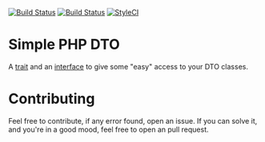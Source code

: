 [![Build Status](https://travis-ci.org/williamokano/php-dto.svg?branch=master)](https://travis-ci.org/williamokano/php-dto)
[![Build Status](https://travis-ci.org/williamokano/php-dto.svg?branch=master)](https://travis-ci.org/williamokano/php-dto)
[![StyleCI](https://styleci.io/repos/80348640/shield?branch=master)](https://styleci.io/repos/80348640)

# Simple PHP DTO

A [trait](http://php.net/trait) and an [interface](http://php.net/interface) to give some "easy" access to your DTO classes.

# Contributing
Feel free to contribute, if any error found, open an issue. If you can solve it, and you're in a good mood, feel free to open an pull request.